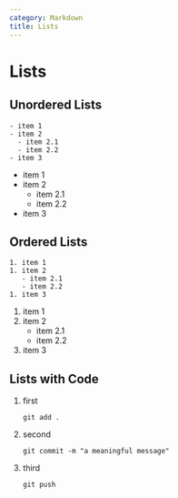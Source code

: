 ```yaml
---
category: Markdown
title: Lists
---
```


# Lists

## Unordered Lists

```
- item 1
- item 2
  - item 2.1
  - item 2.2
- item 3
```

- item 1
- item 2
  - item 2.1
  - item 2.2
- item 3

## Ordered Lists

```
1. item 1
1. item 2
   - item 2.1
   - item 2.2
1. item 3
```

1. item 1
1. item 2
   - item 2.1
   - item 2.2
1. item 3

## Lists with Code

1.  first

        git add .

1.  second

        git commit -m "a meaningful message"

1.  third

        git push